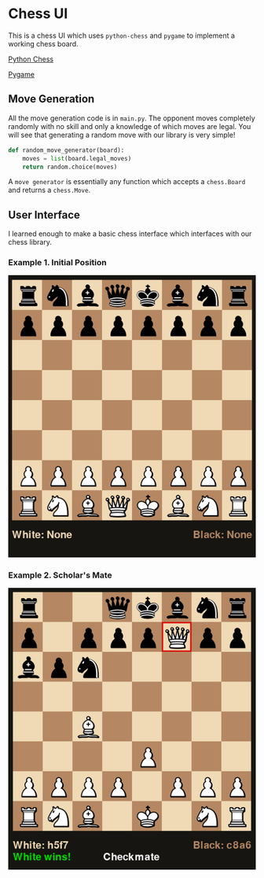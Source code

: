 # Chess UI

This is a chess UI which uses `python-chess` and `pygame` to implement a working chess board.

[Python Chess](https://python-chess.readthedocs.io/en/latest/)

[Pygame](https://www.pygame.org/docs/)

## Move Generation

All the move generation code is in `main.py`. The opponent moves completely randomly with no skill and only a 
knowledge of which moves are legal. You will see that generating a random move with our library is very simple!

```python
def random_move_generator(board):
    moves = list(board.legal_moves)
    return random.choice(moves)
```

A `move generator` is essentially any function which accepts a `chess.Board` and returns a `chess.Move`.

## User Interface

I learned enough to make a basic chess interface which interfaces with our chess library.

### Example 1. Initial Position

![Initial Position](interface/images/initial_pos.png)

### Example 2. Scholar's Mate

![Fool's Mate](interface/images/scholars_mate.png)

